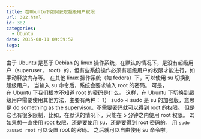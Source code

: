```yaml
---
title: 在Ubuntu下如何获取超级用户权限
url: 382.html
id: 382
categories:
  - Ubuntu
date: 2015-08-11 09:59:52
tags:
---
```


由于 Ubuntu 是基于 Debian 的 linux 操作系统，在默认的情况下，是没有超级用户（superuser， root）的，但有些系统操作必须有超级用户的权限才能进行，如手动释放内存等。 在其他 linux 操作系统（如 fedora）下，可以使用 su 切换到超级用户。 当输入 su 命令后，系统会要求输入 root 的密码。 可是，在 Ubuntu 下我们根本不知道 root 的密码是什么。 这样，在 Ubuntu 下切换到超级用户需要使用其他方法，主要有两种： 1） sudo -i sudo 是 su 的加强版，意思是 do something as the supervisor。不需要密码就可以得到 root 的权限。 但是它也有很多限制，比如，在默认的情况下，只能在 5 分钟之内使用 root 权限。 2）如果想一直使用 root 权限，还是要使用 su，还是要得到 root 密码的。 用 `sudo passwd root` 可以设置 root 的密码。 之后就可以自由使用 su 命令啦。